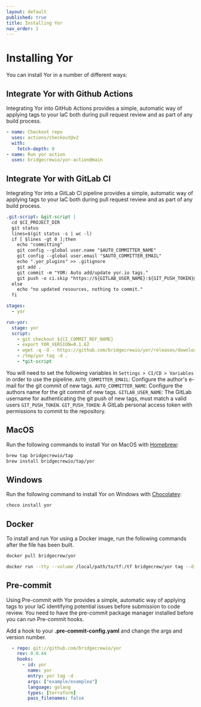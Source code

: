 ```yaml
---
layout: default
published: true
title: Installing Yor
nav_order: 1
---
```


# Installing Yor
You can install Yor in a number of different ways:

## Integrate Yor with Github Actions
Integrating Yor into GitHub Actions provides a simple, automatic way of applying tags to your IaC both
during pull request review and as part of any build process.
```yaml
- name: Checkout repo
  uses: actions/checkout@v2
  with:
    fetch-depth: 0
- name: Run yor action
  uses: bridgecrewio/yor-action@main
```

## Integrate Yor with GitLab CI
Integrating Yor into a GitLab CI pipeline provides a simple, automatic way of applying tags to your IaC both
during pull request review and as part of any build process.
```yaml
.git-script: &git-script |
  cd $CI_PROJECT_DIR
  git status
  lines=$(git status -s | wc -l)
  if [ $lines -gt 0 ];then
    echo "committing"
    git config --global user.name "$AUTO_COMMITTER_NAME"
    git config --global user.email "$AUTO_COMMITTER_EMAIL"
    echo ".yor_plugins" >> .gitignore
    git add .
    git commit -m "YOR: Auto add/update yor.io tags."
    git push -o ci.skip "https://${GITLAB_USER_NAME}:${GIT_PUSH_TOKEN}@${CI_REPOSITORY_URL#*@}"
  else
    echo "no updated resources, nothing to commit."
  fi

stages:
  - yor

run-yor:    
  stage: yor
  script:
    - git checkout ${CI_COMMIT_REF_NAME}
    - export YOR_VERSION=0.1.62
    - wget -q -O - https://github.com/bridgecrewio/yor/releases/download/${YOR_VERSION}/yor_${YOR_VERSION}_linux_amd64.tar.gz | tar -xvz -C /tmp
    - /tmp/yor tag -d .
    - *git-script
```

You will need to set the following variables in `Settings > CI/CD > Variables` in order to use the pipeline.
`AUTO_COMMITTER_EMAIL`: Configure the author's e-mail for the git commit of new tags.
`AUTO_COMMITTER_NAME`: Configure the authors name for the git commit of new tags.
`GITLAB_USER_NAME`: The GitLab username for authenticating the git push of new tags, must match a valid users `GIT_PUSH_TOKEN`.
`GIT_PUSH_TOKEN`: A GitLab personal access token with permissions to commit to the repository.


## MacOS
Run the following commands to install Yor on MacOS with [Homebrew](https://brew.sh/):
```sh
brew tap bridgecrewio/tap
brew install bridgecrewio/tap/yor
```

## Windows
Run the following command to install Yor on Windows with [Chocolatey](https://chocolatey.org/install):
```sh
choco install yor
```

## Docker
To install and run Yor using a Docker image, run the following commands after the file has been built.
```sh
docker pull bridgecrew/yor

docker run --tty --volume /local/path/to/tf:/tf bridgecrew/yor tag --directory /tf
```

## Pre-commit
Using Pre-commit with Yor provides a simple, automatic way of applying tags to your IaC identifying potential issues before submission to code review.
You need to have the pre-commit package manager installed before you can run Pre-commit hooks.

Add a hook to your **.pre-commit-config.yaml** and change the args and version number.
```yaml
  - repo: git://github.com/bridgecrewio/yor
    rev: 0.0.44
    hooks:
      - id: yor
        name: yor
        entry: yor tag -d
        args: ["example/examplea"]
        language: golang
        types: [terraform]
        pass_filenames: false
```
